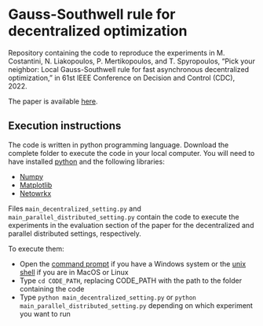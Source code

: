 # Gauss-Southwell rule for decentralized optimization

Repository containing the code to reproduce the experiments in M. Costantini, N. Liakopoulos, P. Mertikopoulos, and T. Spyropoulos, “Pick your neighbor: Local Gauss-Southwell rule for fast asynchronous decentralized optimization,” in 61st IEEE Conference on Decision and Control (CDC), 2022.

The paper is available [here](https://arxiv.org/abs/2207.07543).

## Execution instructions

The code is written in python programming language.
Download the complete folder to execute the code in your local computer.
You will need to have installed [python](https://www.python.org/downloads/) and the following libraries:
* [Numpy](https://numpy.org/install/)
* [Matplotlib](https://matplotlib.org/stable/users/installing/index.html)
* [Netowrkx](https://networkx.org/)

Files `main_decentralized_setting.py` and `main_parallel_distributed_setting.py` contain the code to execute the experiments in the evaluation section of the paper for the decentralized and parallel distributed settings, respectively.

To execute them:
* Open the [command prompt](https://en.wikipedia.org/wiki/Cmd.exe) if you have a Windows system or the [unix shell](https://en.wikipedia.org/wiki/Unix_shell) if you are in MacOS or Linux
* Type `cd CODE_PATH`, replacing CODE_PATH with the path to the folder containing the code
* Type `python main_decentralized_setting.py` or `python main_parallel_distributed_setting.py` depending on which experiment you want to run
